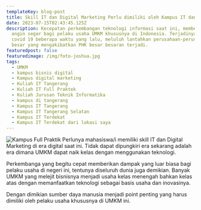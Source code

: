 ```yaml
---
templateKey: blog-post
title: Skill IT dan Digital Marketing Perlu dimiliki oleh Kampus IT dan Bisnis Digital Tangerang  Indonesia di era Digital Saat ini
date: 2023-07-15T02:43:45.125Z
description: Kecepatan perkembangan teknologi informasi saat ini, memberikan
  angin segar bagi pelaku usaha UMKM khususnya di Indonesia. Terjadinya pandemi
  covid 19 beberapa waktu yang lalu, meluluh lantahkan perusahaan-perusahaan
  besar yang mengakibatkan PHK besar besaran terjadi.
featuredpost: false
featuredimage: /img/foto-joshua.jpg
tags:
  - UMKM
  - kampus bisnis digital
  - Kampus digital marketing
  - Kuliah IT Tangerang
  - Kuliah IT Full Praktek
  - Kuliah Jurusan Teknik Informatika
  - kampus di tangerang
  - Kampus IT Tangerang
  - Kampus IT Tangerang Selatan
  - Kampus IT Terdekat
  - Kampus IT Terdekat dari lokasi saya
---
```

![Kampus Full Praktik](/img/foto-joshua.jpg "Kampus Full Praktik")
P﻿erlunya mahasiswa/i memiliki skill IT dan Digital Marketing di era digital saat ini. Tidak dapat dipungkiri era sekarang adalah era dimana UMKM dapat naik kelas dengan menggunakan teknologi.

P﻿erkembanga yang begitu cepat memberikan dampak yang luar biasa bagi pelaku usaha di negeri ini, tentunya diseluruh dunia juga demikian. Banyak UMKM yang melejit bisnisnya menjadi usaha kelas menengah bahkan kelas atas dengan memanfaatkan teknologi sebagai basis usaha dan inovasinya.

D﻿engan dimikian sumber daya manusia menjadi point penting yang harus dimiliki oleh pelaku usaha khususnya di UMKM ini.